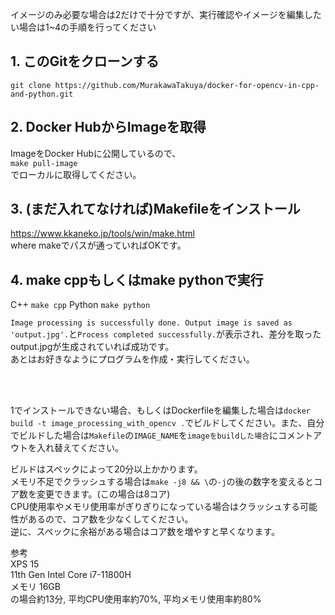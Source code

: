 イメージのみ必要な場合は2だけで十分ですが、実行確認やイメージを編集したい場合は1~4の手順を行ってください

## 1. このGitをクローンする<br>
`git clone https://github.com/MurakawaTakuya/docker-for-opencv-in-cpp-and-python.git`

## 2. Docker HubからImageを取得<br>
ImageをDocker Hubに公開しているので、<br>
`make pull-image`<br>
でローカルに取得してください。

## 3. (まだ入れてなければ)Makefileをインストール<br>
https://www.kkaneko.jp/tools/win/make.html<br>
where makeでパスが通っていればOKです。

## 4. make cppもしくはmake pythonで実行
C++
`make cpp`
Python
`make python`

`Image processing is successfully done. Output image is saved as 'output.jpg'.`と`Process completed successfully.`が表示され、差分を取ったoutput.jpgが生成されていれば成功です。<br>
あとはお好きなようにプログラムを作成・実行してください。

<br><br>

1でインストールできない場合、もしくはDockerfileを編集した場合は`docker build -t image_processing_with_opencv .`でビルドしてください。また、自分でビルドした場合は`Makefile`の`IMAGE_NAME`を`imageをbuildした場合`にコメントアウトを入れ替えてください。

ビルドはスペックによって20分以上かかります。<br>
メモリ不足でクラッシュする場合は`make -j8 && \`の`-j`の後の数字を変えるとコア数を変更できます。(この場合は8コア)<br>
CPU使用率やメモリ使用率がぎりぎりになっている場合はクラッシュする可能性があるので、コア数を少なくしてください。<br>
逆に、スペックに余裕がある場合はコア数を増やすと早くなります。

参考<br>
XPS 15<br>
11th Gen Intel Core i7-11800H<br>
メモリ 16GB<br>
の場合約13分, 平均CPU使用率約70%, 平均メモリ使用率約80%
